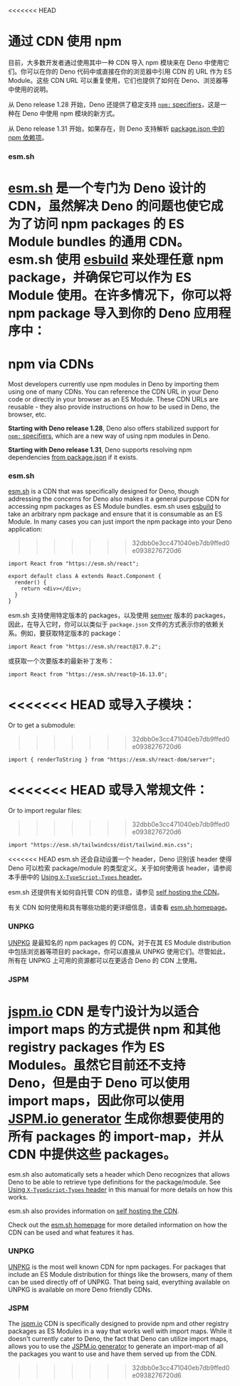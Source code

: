 <<<<<<< HEAD
# 通过 CDN 使用 npm

目前，大多数开发者通过使用其中一种 CDN 导入 npm 模块来在 Deno
中使用它们。你可以在你的 Deno 代码中或直接在你的浏览器中引用 CDN 的 URL 作为 ES
Module。这些 CDN URL 可以重复使用，它们也提供了如何在
Deno、浏览器等中使用的说明。

从 Deno release 1.28 开始，Deno 还提供了稳定支持
[`npm:` specifiers](./npm_specifiers.md)，这是一种在 Deno 中使用 npm
模块的新方式。

从 Deno release 1.31 开始，如果存在，则 Deno 支持解析
[package.json 中的 npm 依赖项](./package_json.md)。

### esm.sh

[esm.sh](https://esm.sh/) 是一个专门为 Deno 设计的 CDN，虽然解决 Deno
的问题也使它成为了访问 npm packages 的 ES Module bundles 的通用 CDN。esm.sh 使用
[esbuild](https://esbuild.github.io/) 来处理任意 npm package，并确保它可以作为
ES Module 使用。在许多情况下，你可以将 npm package 导入到你的 Deno 应用程序中：
=======
# npm via CDNs

Most developers currently use npm modules in Deno by importing them using one of
many CDNs. You can reference the CDN URL in your Deno code or directly in your
browser as an ES Module. These CDN URLs are reusable - they also provide
instructions on how to be used in Deno, the browser, etc.

**Starting with Deno release 1.28**, Deno also offers stabilized support for
[`npm:` specifiers](./npm_specifiers.md), which are a new way of using npm
modules in Deno.

**Starting with Deno release 1.31**, Deno supports resolving npm dependencies
[from package.json](./package_json.md) if it exists.

### esm.sh

[esm.sh](https://esm.sh/) is a CDN that was specifically designed for Deno,
though addressing the concerns for Deno also makes it a general purpose CDN for
accessing npm packages as ES Module bundles. esm.sh uses
[esbuild](https://esbuild.github.io/) to take an arbitrary npm package and
ensure that it is consumable as an ES Module. In many cases you can just import
the npm package into your Deno application:
>>>>>>> 32dbb0e3cc471040eb7db9ffed0e0938276720d6

```tsx
import React from "https://esm.sh/react";

export default class A extends React.Component {
  render() {
    return <div></div>;
  }
}
```

esm.sh 支持使用特定版本的 packages，以及使用 [semver](https://semver.npmjs.com/)
版本的 packages，因此，在导入它时，你可以以类似于 `package.json`
文件的方式表示你的依赖关系。例如，要获取特定版本的 package：

```tsx
import React from "https://esm.sh/react@17.0.2";
```

或获取一个次要版本的最新补丁发布：

```tsx
import React from "https://esm.sh/react@~16.13.0";
```

<<<<<<< HEAD
或导入子模块：
=======
Or to get a submodule:
>>>>>>> 32dbb0e3cc471040eb7db9ffed0e0938276720d6

```tsx
import { renderToString } from "https://esm.sh/react-dom/server";
```

<<<<<<< HEAD
或导入常规文件：
=======
Or to import regular files:
>>>>>>> 32dbb0e3cc471040eb7db9ffed0e0938276720d6

```tsx, ignore
import "https://esm.sh/tailwindcss/dist/tailwind.min.css";
```

<<<<<<< HEAD
esm.sh 还会自动设置一个 header，Deno 识别该 header 使得 Deno 可以检索
package/module 的类型定义。关于如何使用该 header，请参阅本手册中的
[Using `X-TypeScript-Types` header](../advanced/typescript/types.md#using-x-typescript-types-header)。

esm.sh 还提供有关如何自托管 CDN 的信息，请参见
[self hosting the CDN](https://github.com/ije/esm.sh/blob/main/HOSTING.md)。

有关 CDN 如何使用和具有哪些功能的更详细信息，请查看
[esm.sh homepage](https://esm.sh/)。

### UNPKG

[UNPKG](https://unpkg.com/) 是最知名的 npm packages 的 CDN。对于在其 ES Module
distribution 中包括浏览器等项目的 package，你可以直接从 UNPKG
使用它们。尽管如此，所有在 UNPKG 上可用的资源都可以在更适合 Deno 的 CDN 上使用。

### JSPM

[jspm.io](https://jspm.io) CDN 是专门设计为以适合 import maps 的方式提供 npm
和其他 registry packages 作为 ES Modules。虽然它目前还不支持 Deno，但是由于 Deno
可以使用 import maps，因此你可以使用
[JSPM.io generator](https://generator.jspm.io/) 生成你想要使用的所有 packages 的
import-map，并从 CDN 中提供这些 packages。
=======
esm.sh also automatically sets a header which Deno recognizes that allows Deno
to be able to retrieve type definitions for the package/module. See
[Using `X-TypeScript-Types` header](../advanced/typescript/types.md#using-x-typescript-types-header)
in this manual for more details on how this works.

esm.sh also provides information on
[self hosting the CDN](https://github.com/ije/esm.sh/blob/main/HOSTING.md).

Check out the [esm.sh homepage](https://esm.sh/) for more detailed information
on how the CDN can be used and what features it has.

### UNPKG

[UNPKG](https://unpkg.com/) is the most well known CDN for npm packages. For
packages that include an ES Module distribution for things like the browsers,
many of them can be used directly off of UNPKG. That being said, everything
available on UNPKG is available on more Deno friendly CDNs.

### JSPM

The [jspm.io](https://jspm.io) CDN is specifically designed to provide npm and
other registry packages as ES Modules in a way that works well with import maps.
While it doesn't currently cater to Deno, the fact that Deno can utilize import
maps, allows you to use the [JSPM.io generator](https://generator.jspm.io/) to
generate an import-map of all the packages you want to use and have them served
up from the CDN.
>>>>>>> 32dbb0e3cc471040eb7db9ffed0e0938276720d6
